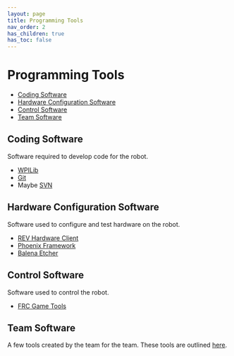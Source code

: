 ```yaml
---
layout: page
title: Programming Tools
nav_order: 2
has_children: true
has_toc: false
---
```


# Programming Tools

* [Coding Software](#coding-software)
* [Hardware Configuration Software](#hardware-configuration-software)
* [Control Software](#control-software)
* [Team Software](#team-software)

## Coding Software
Software required to develop code for the robot.
* [WPILib](/programming_tools/wpilib/)
* [Git](/programming_tools/git/)
* Maybe [SVN](/programming_tools/svn/)

## Hardware Configuration Software
Software used to configure and test hardware on the robot.
* [REV Hardware Client](/programming_tools/rev_hardware_client/)
* [Phoenix Framework](/programming_tools/phoenix_framework/)
* [Balena Etcher](/programming_tools/balena_etcher/)

## Control Software
Software used to control the robot.
* [FRC Game Tools](/programming_tools/frc_game_tools/)

## Team Software
A few tools created by the team for the team. These tools are outlined [here](/1511_software/#desktop-tools).
